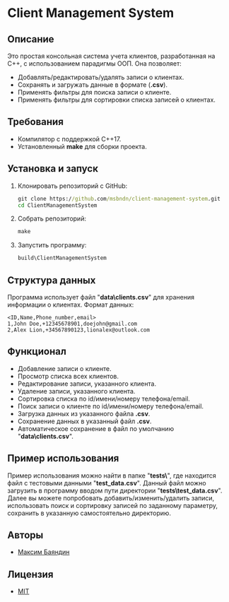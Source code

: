 # Client Management System

## Описание
Это простая консольная система учета клиентов, разработанная на С++, с использованием парадигмы ООП. Она позволяет:
- Добавлять/редактировать/удалять записи о клиентах.
- Сохранять и загружать данные в формате (**.csv**).
- Применять фильтры для поиска записи о клиенте.
- Применять фильтры для сортировки списка записей о клиентах.

## Требования
- Компилятор с поддержкой С++17.
- Установленный **make** для сборки проекта.

## Установка и запуск
1. Клонировать репозиторий с GitHub:
    ``` cmd
	git clone https://github.com/msbndn/client-management-system.git
	cd ClientManagementSystem
    ```
2. Собрать репозиторий:
    ``` cmd
	make
    ```
1. Запустить программу:
    ``` cmd
	build\ClientManagementSystem
    ```

## Структура данных
Программа использует файл "**data\clients.csv**" для хранения информации о клиентах. Формат данных:
``` csv
<ID,Name,Phone_number,email>
1,John Doe,+12345678901,doejohn@gmail.com
2,Alex Lion,+34567890123,lionalex@outlook.com
```

## Функционал
- Добавление записи о клиенте.
- Просмотр списка всех клиентов.
- Редактирование записи, указанного клиента.
- Удаление записи, указанного клиента.
- Сортировка списка по id/имени/номеру телефона/email.
- Поиск записи о клиенте по id/имени/номеру телефона/email.
- Загрузка данных из указанного файла **.csv**.
- Сохранение данных в указанный файл **.csv**.
- Автоматическое сохранение в файл по умолчанию "**data\clients.csv**".

## Пример использования
Пример использования можно найти в папке "**tests\\**", где находится файл с тестовыми данными "**test_data.csv**". 
Данный файл можно загрузить в программу вводом пути директории "**tests\test_data.csv**".
Далее вы можете попробовать добавить/изменить/удалить записи, использовать поиск и сортировку записей по заданному параметру, сохранить в указанную самостоятельно директорию.

## Авторы
- [Максим Баяндин](https://github.com/msbndn)

## Лицензия
- [MIT](https://github.com/msbndn/client-management-system/blob/master/LICENSE.md)
